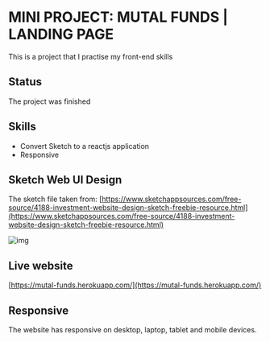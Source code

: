 # MINI PROJECT: MUTAL FUNDS | LANDING PAGE

This is a project that I practise my front-end skills

## Status

The project was finished

## Skills

* Convert Sketch to a reactjs application
* Responsive

## Sketch Web UI Design

The sketch file taken from: [https://www.sketchappsources.com/free-source/4188-investment-website-design-sketch-freebie-resource.html](https://www.sketchappsources.com/free-source/4188-investment-website-design-sketch-freebie-resource.html)

![img](blob:https://imgur.com/4924fd57-6617-4601-bad4-35836bf52e63)

## Live website

[https://mutal-funds.herokuapp.com/](https://mutal-funds.herokuapp.com/)

## Responsive

The website has responsive on desktop, laptop, tablet and mobile devices.
